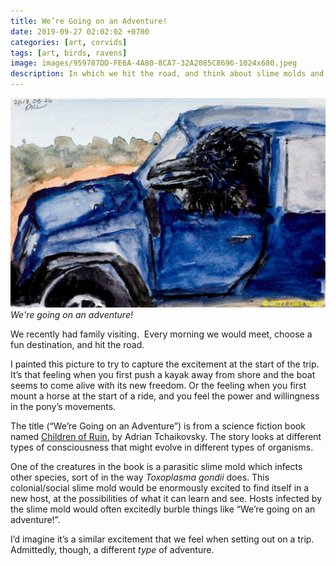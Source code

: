 ```yaml
---
title: We’re Going on an Adventure!
date: 2019-09-27 02:02:02 +0700
categories: [art, corvids]
tags: [art, birds, ravens]
image: images/959787DD-FE6A-4A80-8CA7-32A2085C8696-1024x680.jpeg
description: In which we hit the road, and think about slime molds and Adrian Tchaikovsky's "Children of Ruin".
---
```


![pic](images/959787DD-FE6A-4A80-8CA7-32A2085C8696-1024x680.jpeg "raven pic")
*We're going on an adventure!*

We recently had family visiting.  Every morning we would meet, choose a fun destination, and hit the road.

I painted this picture to try to capture the excitement at the start of the trip. It’s that feeling when you first push a kayak away from shore and the boat seems to come alive with its new freedom. Or the feeling when you first mount a horse at the start of a ride, and you feel the power and willingness in the pony’s movements.

The title (“We’re Going on an Adventure”) is from a science fiction book named [Children of Ruin](https://www.amazon.com/gp/product/B07H29P76R/), by Adrian Tchaikovsky. The story looks at different types of consciousness that might evolve in different types of organisms.

One of the creatures in the book is a parasitic slime mold which infects other species, sort of in the way _Toxoplasma gondii_ does. This colonial/social slime mold would be enormously excited to find itself in a new host, at the possibilities of what it can learn and see. Hosts infected by the slime mold would often excitedly burble things like “We’re going on an adventure!”.

I’d imagine it’s a similar excitement that we feel when setting out on a trip. Admittedly, though, a different _type_ of adventure.

